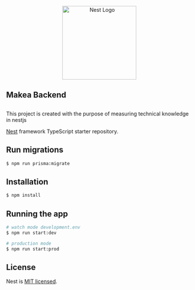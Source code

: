 <p align="center">
  <a href="http://nestjs.com/" target="blank"><img src="https://nestjs.com/img/logo-small.svg" width="200" alt="Nest Logo" /></a>
</p>

## Makea Backend

##
This project is created with the purpose of measuring technical knowledge in nestjs

[Nest](https://github.com/nestjs/nest) framework TypeScript starter repository.

## Run migrations

```bash
$ npm run prisma:migrate
```

## Installation

```bash
$ npm install
```

## Running the app

```bash
# watch mode development.env
$ npm run start:dev

# production mode
$ npm run start:prod
```

## License

Nest is [MIT licensed](LICENSE).
